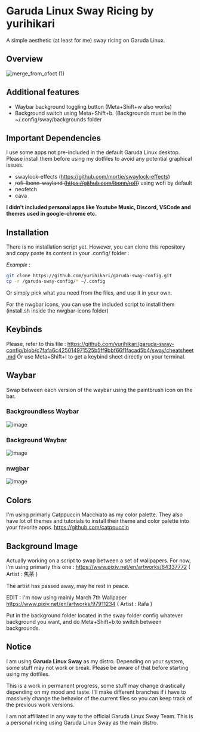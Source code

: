 # Garuda Linux Sway Ricing by yurihikari

A simple aesthetic (at least for me) sway ricing on Garuda Linux.

## Overview
![merge_from_ofoct (1)](https://github.com/yurihikari/garuda-sway-config/assets/83579522/38c974e8-90cd-4eb0-aac2-1ca99465f35e)


## Additional features
- Waybar background toggling button (Meta+Shift+w also works)
- Background switch using Meta+Shift+b. (Backgrounds must be in the ~/.config/sway/backgrounds folder

## Important Dependencies
I use some apps not pre-included in the default Garuda Linux desktop. Please install them before using my dotfiles
to avoid any potential graphical issues.
- swaylock-effects (https://github.com/mortie/swaylock-effects)
- ~~rofi-lbonn-wayland (https://github.com/lbonn/rofi)~~ using wofi by default
- neofetch
- cava

**I didn't included personal apps like Youtube Music, Discord, VSCode and themes used in google-chrome etc.**

## Installation
There is no installation script yet. However, you can clone this repository and copy paste its content in your .config/ folder :

*Example* :
```bash
git clone https://github.com/yurihikari/garuda-sway-config.git
cp -r /garuda-sway-config/* ~/.config
```

Or simply pick what you need from the files, and use it in your own.

For the nwgbar icons, you can use the included script to install them (install.sh inside the nwgbar-icons folder)

## Keybinds
Please, refer to this file : https://github.com/yurihikari/garuda-sway-config/blob/c7fafa6c425014971525b5ff9bbf66f1facad5b4/sway/cheatsheet.md
Or use Meta+Shift+I to get a keybind sheet directly on your terminal.

## Waybar
Swap between each version of the waybar using the paintbrush icon on the bar.

### Backgroundless Waybar
![image](https://github.com/yurihikari/garuda-sway-config/assets/83579522/c996f39f-6508-4f23-b707-f7a8778f5ff4)

### Background Waybar
![image](https://github.com/yurihikari/garuda-sway-config/assets/83579522/32f7b93b-b3c1-46f9-840b-407ce1a2da6d)

### nwgbar
![image](https://github.com/yurihikari/garuda-sway-config/assets/83579522/bf02deae-1b64-4ace-b151-df30459ec464)

## Colors
I'm using primarly Catppuccin Macchiato as my color palette. They also have lot of themes and tutorials
to install their theme and color palette into your favorite apps.
https://github.com/catppuccin

## Background Image
Actually working on a script to swap between a set of wallpapers. For now, i'm using primarly this one :
https://www.pixiv.net/en/artworks/64337772 ( Artist : 焦茶 )

The artist has passed away, may he rest in peace.

EDIT : I'm now using mainly March 7th Wallpaper
https://www.pixiv.net/en/artworks/97911234 ( Artist : Rafa )

Put in the background folder located in the sway folder config whatever background you want, and do Meta+Shift+b to switch between backgrounds.

## Notice
I am using **Garuda Linux Sway** as my distro. Depending on your system, some stuff may not work or break.
Please be aware of that before starting using my dotfiles.

This is a work in permanent progress, some stuff may change drastically depending on my mood and taste.
I'll make different branches if i have to massively change the behavior of the current files so you can
keep track of the previous work versions.

I am not affiliated in any way to the official Garuda Linux Sway Team. This is a personal ricing using Garuda Linux Sway as the main distro.
